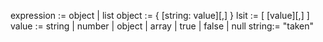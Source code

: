 expression := object | list
object := { [string: value][,] }
lsit := [ [value][,] ]
value := string | number | object | array | true | false | null
string:= "taken"
